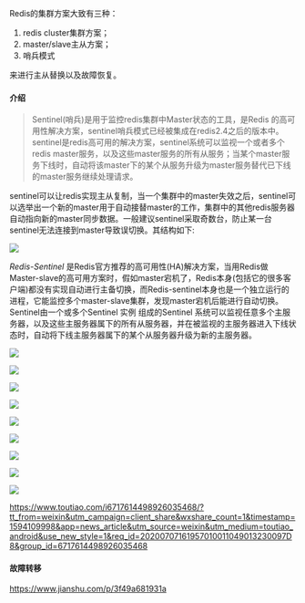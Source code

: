 Redis的集群方案大致有三种：
1. redis cluster集群方案；
2. master/slave主从方案；
3. 哨兵模式

来进行主从替换以及故障恢复。

#### 介绍

> Sentinel(哨兵)是用于监控redis集群中Master状态的工具，是Redis 的高可用性解决方案，sentinel哨兵模式已经被集成在redis2.4之后的版本中。sentinel是redis高可用的解决方案，sentinel系统可以监视一个或者多个redis master服务，以及这些master服务的所有从服务；当某个master服务下线时，自动将该master下的某个从服务升级为master服务替代已下线的master服务继续处理请求。

sentinel可以让redis实现主从复制，当一个集群中的master失效之后，sentinel可以选举出一个新的master用于自动接替master的工作，集群中的其他redis服务器自动指向新的master同步数据。一般建议sentinel采取奇数台，防止某一台sentinel无法连接到master导致误切换。其结构如下:

![](assets/markdown-img-paste-20200707164202834.png)

*Redis-Sentinel* 是Redis官方推荐的高可用性(HA)解决方案，当用Redis做Master-slave的高可用方案时，假如master宕机了，Redis本身(包括它的很多客户端)都没有实现自动进行主备切换，而Redis-sentinel本身也是一个独立运行的进程，它能监控多个master-slave集群，发现master宕机后能进行自动切换。Sentinel由一个或多个Sentinel 实例 组成的Sentinel 系统可以监视任意多个主服务器，以及这些主服务器属下的所有从服务器，并在被监视的主服务器进入下线状态时，自动将下线主服务器属下的某个从服务器升级为新的主服务器。

![](assets/markdown-img-paste-2020070717160470.png)

![](assets/markdown-img-paste-2020070717162903.png)

![](assets/markdown-img-paste-20200707171641179.png)

![](assets/markdown-img-paste-20200707171702707.png)

![](assets/markdown-img-paste-20200707172159340.png)

![](assets/markdown-img-paste-20200707172624204.png)

![](assets/markdown-img-paste-20200707172709970.png)

![](assets/markdown-img-paste-20200707172745322.png)

![](assets/markdown-img-paste-20200707172812532.png)

https://www.toutiao.com/i6717614498926035468/?tt_from=weixin&utm_campaign=client_share&wxshare_count=1&timestamp=1594109998&app=news_article&utm_source=weixin&utm_medium=toutiao_android&use_new_style=1&req_id=20200707161957010011049013230097D8&group_id=6717614498926035468


#### 故障转移

https://www.jianshu.com/p/3f49a681931a

